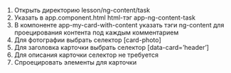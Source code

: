 1. Открыть директорию lesson/ng-content/task
2. Указать в app.component.html html-тэг app-ng-content-task
3. В компоненте app-my-card-with-content указать тэги ng-content для проецирования контента под каждым комментарием
4. Для фотографии выбрать селектор [card-photo]
5. Для заголовка карточки выбрать селектор
[data-card=’header’]
6. Для описания карточки селектор не требуется
7. Спроецировать элементы для карточки
